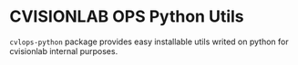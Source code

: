 CVISIONLAB OPS Python Utils
===========================

`cvlops-python` package provides easy installable utils writed on python for cvisionlab internal purposes.

